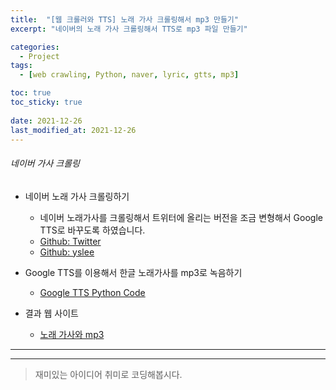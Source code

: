 ```yaml
---
title:  "[웹 크롤러와 TTS] 노래 가사 크롤링해서 mp3 만들기"
excerpt: "네이버의 노래 가사 크롤링해서 TTS로 mp3 파일 만들기"

categories:
  - Project
tags:
  - [web crawling, Python, naver, lyric, gtts, mp3]

toc: true
toc_sticky: true
 
date: 2021-12-26
last_modified_at: 2021-12-26
---
```


###### 네이버 가사 크롤링

* 네이버 노래 가사 크롤링하기
  - 네이버 노래가사를 크롤링해서 트위터에 올리는 버전을 조금 변형해서 Google TTS로 바꾸도록 하였습니다.
  - [Github: Twitter](https://github.com/ryanking13/twitter-lyric-bot)
  - [Github: yslee](https://github.com/leeyoungseok/twitter-lyric-bot)

* Google TTS를 이용해서 한글 노래가사를 mp3로 녹음하기 
  - [Google TTS Python Code](https://github.com/leeyoungseok/twitter-lyric-bot/blob/master/tts-test.py)

* 결과 웹 사이트
  - [노래 가사와 mp3](https://bigdata.cnu.ac.kr)
<hr>

* * *


> 재미있는 아이디어 취미로 코딩해봅시다.